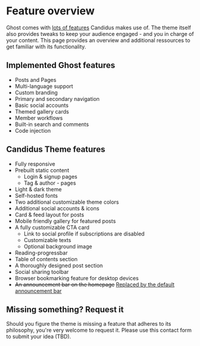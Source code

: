 # Feature overview

Ghost comes with [lots of features](https://ghost.org/feature-index/) Candidus makes use of. The theme itself also provides tweaks to keep your audience engaged - and you in charge of your content. This page provides an overview and additional ressources to get familiar with its functionality.

## Implemented Ghost features

- Posts and Pages
- Multi-language support
- Custom branding
- Primary and secondary navigation
- Basic social accounts
- Themed gallery cards
- Member workflows
- Built-in search and comments
- Code injection

## Candidus Theme features

- Fully responsive
- Prebuilt static content
  - Login & signup pages
  - Tag & author - pages
- Light & dark theme
- Self-hosted fonts
- Two additional customizable theme colors
- Additional social accounts & icons
- Card & feed layout for posts
- Mobile friendly gallery for featured posts
- A fully customizable CTA card
  - Link to social profile if subscriptions are disabled
  - Customizable texts
  - Optional background image
- Reading-progressbar
- Table of contents section
- A thoroughly designed post section
- Social sharing toolbar
- Browser bookmarking feature for desktop devices
- ~~An announcement bar on the homepage~~ [Replaced by the default announcement bar](https://ghost.org/help/announcement-bar/)

## Missing something? Request it

Should you figure the theme is missing a feature that adheres to its philosophy, you're very welcome to request it. Please use this contact form to submit your idea (TBD).